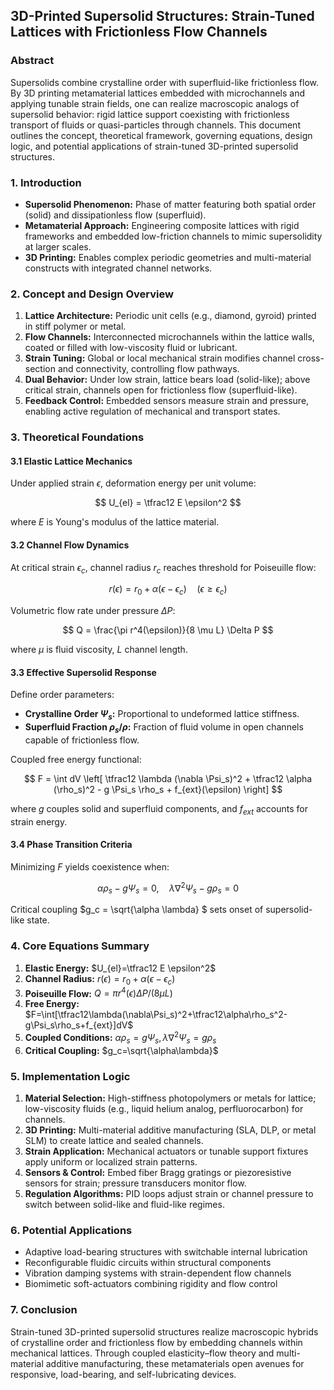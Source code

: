 ## 3D-Printed Supersolid Structures: Strain-Tuned Lattices with Frictionless Flow Channels

### Abstract

Supersolids combine crystalline order with superfluid-like frictionless flow. By 3D printing metamaterial lattices embedded with microchannels and applying tunable strain fields, one can realize macroscopic analogs of supersolid behavior: rigid lattice support coexisting with frictionless transport of fluids or quasi-particles through channels. This document outlines the concept, theoretical framework, governing equations, design logic, and potential applications of strain-tuned 3D-printed supersolid structures.

### 1. Introduction

* **Supersolid Phenomenon:** Phase of matter featuring both spatial order (solid) and dissipationless flow (superfluid).
* **Metamaterial Approach:** Engineering composite lattices with rigid frameworks and embedded low-friction channels to mimic supersolidity at larger scales.
* **3D Printing:** Enables complex periodic geometries and multi-material constructs with integrated channel networks.

### 2. Concept and Design Overview

1. **Lattice Architecture:** Periodic unit cells (e.g., diamond, gyroid) printed in stiff polymer or metal.
2. **Flow Channels:** Interconnected microchannels within the lattice walls, coated or filled with low-viscosity fluid or lubricant.
3. **Strain Tuning:** Global or local mechanical strain modifies channel cross-section and connectivity, controlling flow pathways.
4. **Dual Behavior:** Under low strain, lattice bears load (solid-like); above critical strain, channels open for frictionless flow (superfluid-like).
5. **Feedback Control:** Embedded sensors measure strain and pressure, enabling active regulation of mechanical and transport states.

### 3. Theoretical Foundations

#### 3.1 Elastic Lattice Mechanics

Under applied strain $\epsilon$, deformation energy per unit volume:

$$
U_{el} = \tfrac12 E \epsilon^2
$$

where $E$ is Young's modulus of the lattice material.

#### 3.2 Channel Flow Dynamics

At critical strain $\epsilon_c$, channel radius $r_c$ reaches threshold for Poiseuille flow:

$$
r(\epsilon) = r_0 + \alpha (\epsilon - \epsilon_c)  \quad (\epsilon \ge \epsilon_c)
$$

Volumetric flow rate under pressure $\Delta P$:

$$
Q = \frac{\pi r^4(\epsilon)}{8 \mu L} \Delta P
$$

where $\mu$ is fluid viscosity, $L$ channel length.

#### 3.3 Effective Supersolid Response

Define order parameters:

* **Crystalline Order $\Psi_s$:** Proportional to undeformed lattice stiffness.
* **Superfluid Fraction $\rho_s / \rho$:** Fraction of fluid volume in open channels capable of frictionless flow.

Coupled free energy functional:

$$
F = \int dV \left[ \tfrac12 \lambda (\nabla \Psi_s)^2 + \tfrac12 \alpha (\rho_s)^2 - g \Psi_s \rho_s + f_{ext}(\epsilon) \right]
$$

where $g$ couples solid and superfluid components, and $f_{ext}$ accounts for strain energy.

#### 3.4 Phase Transition Criteria

Minimizing $F$ yields coexistence when:

$$
\alpha \rho_s - g \Psi_s = 0,  \quad  \lambda \nabla^2 \Psi_s - g \rho_s = 0
$$

Critical coupling $g_c = \sqrt{\alpha \lambda} $ sets onset of supersolid-like state.

### 4. Core Equations Summary

1. **Elastic Energy:** $U_{el}=\tfrac12 E \epsilon^2$
2. **Channel Radius:** $r(\epsilon)=r_0+\alpha(\epsilon-\epsilon_c)$
3. **Poiseuille Flow:** $Q=\pi r^4(\epsilon)\Delta P/(8\mu L)$
4. **Free Energy:** $F=\int[\tfrac12\lambda(\nabla\Psi_s)^2+\tfrac12\alpha\rho_s^2-g\Psi_s\rho_s+f_{ext}]dV$
5. **Coupled Conditions:** $\alpha\rho_s=g\Psi_s,  \lambda\nabla^2\Psi_s=g\rho_s$
6. **Critical Coupling:** $g_c=\sqrt{\alpha\lambda}$

### 5. Implementation Logic

1. **Material Selection:** High-stiffness photopolymers or metals for lattice; low-viscosity fluids (e.g., liquid helium analog, perfluorocarbon) for channels.
2. **3D Printing:** Multi-material additive manufacturing (SLA, DLP, or metal SLM) to create lattice and sealed channels.
3. **Strain Application:** Mechanical actuators or tunable support fixtures apply uniform or localized strain patterns.
4. **Sensors & Control:** Embed fiber Bragg gratings or piezoresistive sensors for strain; pressure transducers monitor flow.
5. **Regulation Algorithms:** PID loops adjust strain or channel pressure to switch between solid-like and fluid-like regimes.

### 6. Potential Applications

* Adaptive load-bearing structures with switchable internal lubrication
* Reconfigurable fluidic circuits within structural components
* Vibration damping systems with strain-dependent flow channels
* Biomimetic soft-actuators combining rigidity and flow control

### 7. Conclusion

Strain-tuned 3D-printed supersolid structures realize macroscopic hybrids of crystalline order and frictionless flow by embedding channels within mechanical lattices. Through coupled elasticity–flow theory and multi-material additive manufacturing, these metamaterials open avenues for responsive, load-bearing, and self-lubricating devices.

